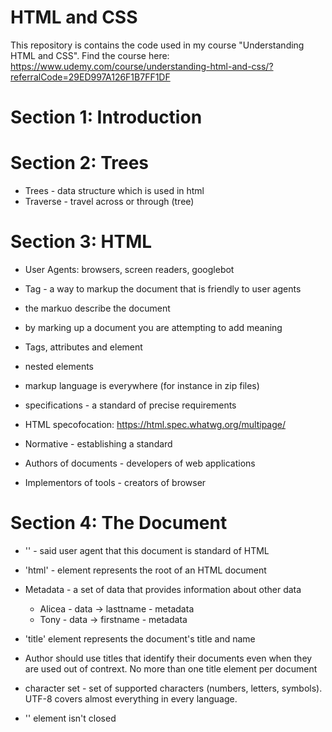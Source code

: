 # HTML and CSS

This repository is contains the code used in my course "Understanding HTML and CSS". Find the course here: https://www.udemy.com/course/understanding-html-and-css/?referralCode=29ED997A126F1B7FF1DF

# Section 1: Introduction

# Section 2: Trees

- Trees - data structure which is used in html
- Traverse - travel across or through (tree)

# Section 3: HTML

- User Agents: browsers, screen readers, googlebot
- Tag - a way to markup the document that is friendly to user agents
- the markuo describe the document
- by marking up a document you are attempting to add meaning

- Tags, attributes and element
- nested elements

- markup language is everywhere (for instance in zip files)

- specifications - a standard of precise requirements
- HTML specofocation: https://html.spec.whatwg.org/multipage/
- Normative - establishing a standard

- Authors of documents - developers of web applications
- Implementors of tools - creators of browser

# Section 4: The  Document

- '<!DOCTYPE html>' - said user agent that this document is standard of HTML
- 'html' - element represents the root of an HTML document

- Metadata - a set of data that provides information about other data
    + Alicea - data -> lasttname - metadata
    + Tony - data -> firstname - metadata

- 'title' element represents the document's title and name
- Author should use titles that identify their documents even when they are used out of contrext. No more than one title element per document

- character set - set of supported characters (numbers, letters, symbols). UTF-8 covers almost everything in every language.
- '<meta charset="UTF-8">' element isn't closed